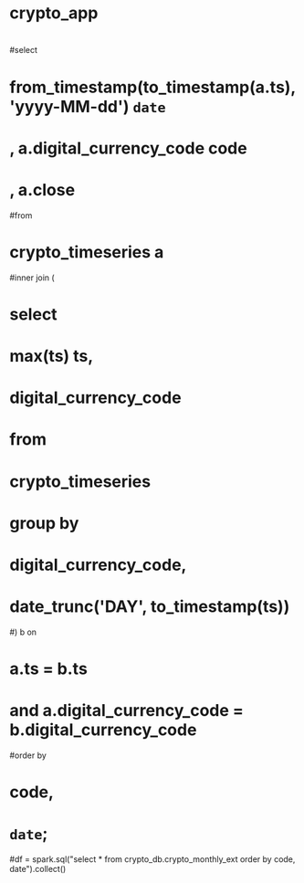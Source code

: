# crypto_app
#
#select
#  from_timestamp(to_timestamp(a.ts), 'yyyy-MM-dd') `date`
#  , a.digital_currency_code code
#  , a.close
#from
#  crypto_timeseries a
#inner join (
#  select
#    max(ts) ts,
#    digital_currency_code
#  from
#    crypto_timeseries
#  group by
#    digital_currency_code,
#    date_trunc('DAY', to_timestamp(ts))
#) b on
#  a.ts = b.ts
#  and a.digital_currency_code = b.digital_currency_code
#order by
#  code,
#  `date`;

#df = spark.sql("select * from crypto_db.crypto_monthly_ext order by code, date").collect()